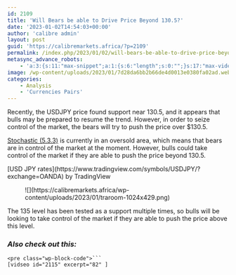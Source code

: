 ```yaml
---
id: 2109
title: 'Will Bears be able to Drive Price Beyond 130.5?'
date: '2023-01-02T14:54:03+00:00'
author: 'calibre admin'
layout: post
guid: 'https://calibremarkets.africa/?p=2109'
permalink: /index.php/2023/01/02/will-bears-be-able-to-drive-price-beyond-130-5/
metasync_advance_robots:
    - 'a:3:{s:11:"max-snippet";a:1:{s:6:"length";s:0:"";}s:17:"max-video-preview";a:1:{s:6:"length";s:0:"";}s:17:"max-image-preview";a:1:{s:6:"length";s:5:"large";}}'
image: /wp-content/uploads/2023/01/7d28da6bb2b66de4d0013e0380fa02ad.webp
categories:
    - Analysis
    - 'Currencies Pairs'
---
```


Recently, the USDJPY price found support near 130.5, and it appears that bulls may be prepared to resume the trend. However, in order to seize control of the market, the bears will try to push the price over $130.5.

[Stochastic (5.3.3)](https://calibremarkets.africa/index.php/2022/12/13/complete-guide-on-technical-analysis/) is currently in an oversold area, which means that bears are in control of the market at the moment. However, bulls could take control of the market if they are able to push the price beyond 130.5.

<div class="tradingview-widget-container"><div class="tradingview-widget-container__widget"></div><div class="tradingview-widget-copyright">[<span class="blue-text">USD JPY rates</span>](https://www.tradingview.com/symbols/USDJPY/?exchange=OANDA) by TradingView</div> <script async="" src="https://s3.tradingview.com/external-embedding/embed-widget-symbol-info.js" type="text/javascript">
  {
  "symbol": "OANDA:USDJPY",
  "width": "100%",
  "locale": "en",
  "colorTheme": "light",
  "isTransparent": true
}
  </script></div><figure class="wp-block-image size-large">![](https://calibremarkets.africa/wp-content/uploads/2023/01/traroom-1024x429.png)</figure>The 135 level has been tested as a support multiple times, so bulls will be looking to take control of the market if they are able to push the price above this level.

### *Also check out this:*

```
<pre class="wp-block-code">```
[vidseo id="2115" excerpt="82" ]
```
```